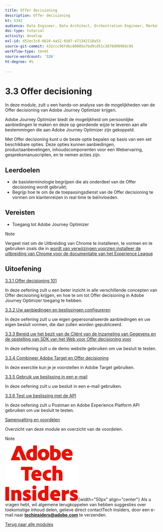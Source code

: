 ```yaml
---
title: Offer decisioning
description: Offer decisioning
kt: 5342
audience: Data Engineer, Data Architect, Orchestration Engineer, Marketer
doc-type: tutorial
activity: develop
exl-id: d52ec3c8-8628-4a52-9107-471342118a53
source-git-commit: 432ccc96f4bc80085e7bd9cd51c3878d9090dc9d
workflow-type: tm+mt
source-wordcount: '326'
ht-degree: 0%

---
```


# 3.3 Offer decisioning

In deze module, zult u een hands-on analyse van de mogelijkheden van de Offer decisioning van Adobe Journey Optimizer krijgen.

Adobe Journey Optimizer biedt de mogelijkheid om persoonlijke aanbiedingen te maken en deze op geordende wijze te leveren aan alle bestemmingen die aan Adobe Journey Optimizer zijn gekoppeld.

Met Offer decisioning kunt u de beste optie bepalen op basis van een set beschikbare opties. Deze opties kunnen aanbiedingen, productaanbevelingen, inhoudscomponenten voor een Webervaring, gespreksmanuscripten, en te nemen acties zijn.

## Leerdoelen

- de basisterminologie begrijpen die als onderdeel van de Offer decisioning wordt gebruikt;
- Begrijp hoe te om de de toepassingsdienst van de Offer decisioning te vormen om klantenreizen in real time te beïnvloeden.

## Vereisten

- Toegang tot Adobe Journey Optimizer

>[!NOTE]
>
>Vergeet niet om de Uitbreiding van Chrome te installeren, te vormen en te gebruiken zoals die in [ wordt van verwijzingen voorzien installeer de uitbreiding van Chrome voor de documentatie van het Experience League ](../../getting-started/gettingstarted/ex1.md)

## Uitoefening

[3.3.1 Offer decisioning 101](./ex1.md)

In deze oefening zult u een beter inzicht in alle verschillende concepten van Offer decisioning krijgen, en hoe te om tot Offer decisioning in Adobe Journey Optimizer toegang te hebben.

[3.3.2 Uw aanbiedingen en beslissingen configureren](./ex2.md)

In deze oefening zult u uw eigen gepersonaliseerde aanbiedingen en uw eigen besluit vormen, die dan zullen worden gepubliceerd.

[3.3.3 Bereid uw het bezit van de Cliënt van de Inzameling van Gegevens en de opstelling van SDK van het Web voor Offer decisioning voor](./ex3.md)

In deze oefening zult u de demo website gebruiken om uw besluit te testen.

[3.3.4 Combineer Adobe Target en Offer decisioning](./ex4.md)

In deze exercitie kun je je voorstellen in Adobe Target gebruiken.

[3.3.5 Gebruik uw beslissing in een e-mail](./ex5.md)

In deze oefening zult u uw besluit in een e-mail gebruiken.

[3.3.6 Test uw beslissing met de API](./ex6.md)

In deze oefening zult u Postman en Adobe Experience Platform API gebruiken om uw besluit te testen.

[Samenvatting en voordelen](./summary.md)

Overzicht van deze module en overzicht van de voordelen.

>[!NOTE]
>
>![ Indexen van de Tech ](./../../../assets/images/techinsiders.png){width="50px" align="center"}
>Als u vragen hebt, wil algemene terugkoppelen van hebben suggesties over toekomstige inhoud delen, gelieve direct contactTech Insiders, door een e-mail naar **techinsiders@adobe.com** te verzenden.

[Terug naar alle modules](../../../overview.md)

